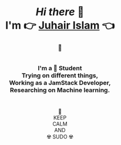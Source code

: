 <div align="center">
<h1>
<i>Hi there</i> 👋
<br/>
I'm 👉 <a href="https://www.linkedin.com/in/juhair-islam-9b7307160/">Juhair Islam</a> 👈
</h1>
<h3>
🔰
<br/>
<br/>

I'm a 📖 Student
<br/>
Trying on different things,
<br/>
Working as a JamStack Developer,
<br/>
Researching on Machine learning.
</h3>
<h1></h1>
👑
<br/>
KEEP
<br/>
CALM
<br/>
AND
<br/>
☢️ SUDO ☢️
</div>

<!---
It's not bot just a CMS Test OK
-->